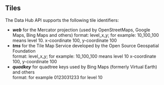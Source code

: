## Tiles

The Data Hub API supports the following tile identifiers:

* ***web*** for the Mercator projection (used by OpenStreetMaps, Google Maps, Bing Maps and others)
  format: level_x_y; for example: 10_100_100 means level 10. x-coordinate 100, y-coordinate 100
* ***tms*** for the Tile Map Service developed by the Open Source Geospatial Foundation  
format: level_x_y; for example: 10_100_100 means level 10 x-coordinate 100, y-coordinate 100
* ***quadkey*** for quadtree keys used by Bing Maps (formerly Virtual Earth) and others  
format: for example 0123031233 for level 10
